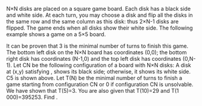 
N&#215;N disks are placed on a square game board. Each disk has a black side and white side.
At each turn, you may choose a disk and flip all the disks in the same row and the same column as this disk: thus 2&#215;N-1 disks are flipped. The game ends when all disks show their white side. The following example shows a game on a 5&#215;5 board.

It can be proven that 3 is the minimal number of turns to finish this game.
The bottom left disk on the N&#215;N board has coordinates (0,0);
the bottom right disk has coordinates (N-1,0) and the top left disk has coordinates (0,N-1). 
Let CN be the following configuration of a board with N&#215;N disks:
A disk at (x,y) satisfying , shows its black side; otherwise, it shows its white side. C5 is shown above.
Let T(N) be the minimal number of turns to finish a game starting from configuration CN or 0 if configuration CN is unsolvable.
We have shown that T(5)=3. You are also given that T(10)=29 and T(1 000)=395253.
Find .
